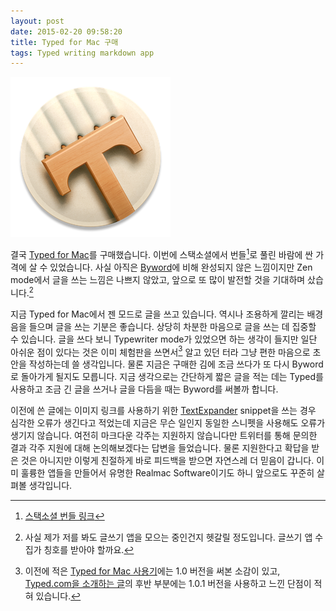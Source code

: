 ```yaml
---
layout: post
date: 2015-02-20 09:58:20
title: Typed for Mac 구매
tags: Typed writing markdown app
---
```

![](/images/icon_256x256.png)

결국 [Typed for Mac](http://realmacsoftware.com/typed)를 구매했습니다. 이번에 스택소셜에서 번들[^1]로 풀린 바람에 싼 가격에 살 수 있었습니다. 사실 아직은 [Byword](http://bywordapp.com/)에 비해 완성되지 않은 느낌이지만 Zen mode에서 글을 쓰는 느낌은 나쁘지 않았고, 앞으로 또 많이 발전할 것을 기대하며 샀습니다.[^2]

지금 Typed for Mac에서 젠 모드로 글을 쓰고 있습니다. 역시나 조용하게 깔리는 배경음을 들으며 글을 쓰는 기분은 좋습니다. 상당히 차분한 마음으로 글을 쓰는 데 집중할 수 있습니다. 글을 쓰다 보니 Typewriter mode가 있었으면 하는 생각이 들지만 일단 아쉬운 점이 있다는 것은 이미 체험판을 쓰면서[^3] 알고 있던 터라 그냥 편한 마음으로 초안을 작성하는데 쓸 생각입니다. 물론 지금은 구매한 김에 조금 쓰다가 또 다시 Byword로 돌아가게 될지도 모릅니다. 지금 생각으로는 간단하게 짧은 글을 적는 데는 Typed를 사용하고 조금 긴 글을 쓰거나 글을 다듬을 때는 Byword를 써볼까 합니다.

 이전에 쓴 글에는 이미지 링크를 사용하기 위한 [TextExpander][3937-0001] snippet을 쓰는 경우 심각한 오류가 생긴다고 적었는데 지금은 무슨 일인지 동일한 스니펫을 사용해도 오류가 생기지 않습니다. 여전히 마크다운 각주는 지원하지 않습니다만 트위터를 통해 문의한 결과 각주 지원에 대해 논의해보겠다는 답변을 들었습니다. 물론 지원한다고 확답을 받은 것은 아니지만 이렇게 친절하게 바로 피드백을 받으면 자연스레 더 믿음이 갑니다. 이미 훌륭한 앱들을 만들어서 유명한 Realmac Software이기도 하니 앞으로도 꾸준히 살펴볼 생각입니다.

[^1]: [스택소셜 번들 링크](https://stacksocial.com/sales/ultra-premium-mac-bundle)

[^2]: 사실 제가 저를 봐도 글쓰기 앱을 모으는 중인건지 헷갈릴 정도입니다. 글쓰기 앱 수집가 칭호를 받아야 할까요.

[^3]: 이전에 적은 [Typed for Mac 사용기](http://halryang.net/Typed-review/)에는 1.0 버전을 써본 소감이 있고, [Typed.com을 소개하는 글](http://halryang.net/Typed-com-by-Realmac-Software/)의 후반 부분에는 1.0.1 버전을 사용하고 느낀 단점이 적혀 있습니다.

[3937-0001]: http://smilesoftware.com/TextExpander/
